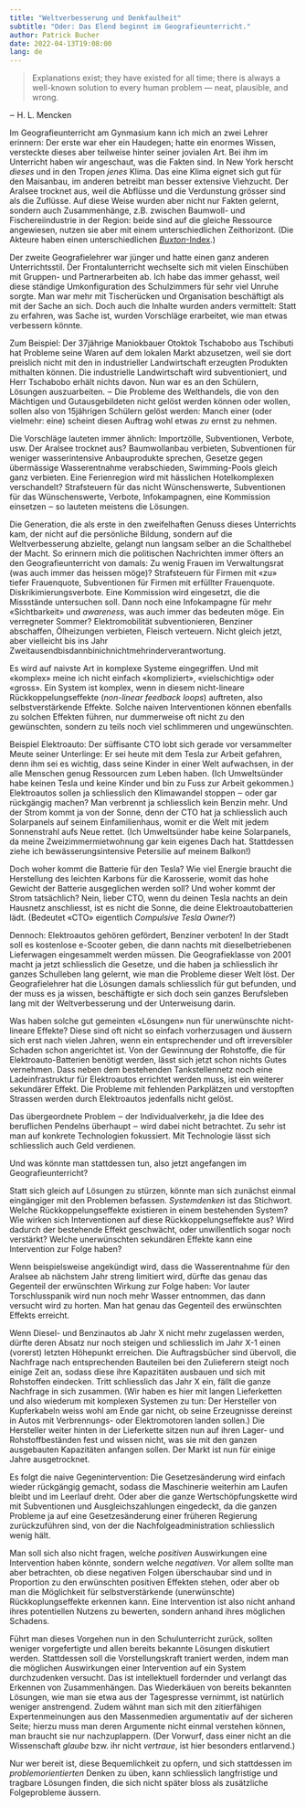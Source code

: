 ```yaml
---
title: "Weltverbesserung und Denkfaulheit"
subtitle: "Oder: Das Elend beginnt im Geografieunterricht."
author: Patrick Bucher
date: 2022-04-13T19:08:00
lang: de
---
```


> Explanations exist; they have existed for all time; there is always a
> well-known solution to every human problem — neat, plausible, and wrong.

‒ H. L. Mencken

Im Geografieunterricht am Gynmasium kann ich mich an zwei Lehrer erinnern: Der
erste war eher ein Haudegen; hatte ein enormes Wissen, versteckte dieses aber
teilweise hinter seiner jovialen Art. Bei ihm im Unterricht haben wir
angeschaut, was die Fakten sind. In New York herscht _dieses_ und in den Tropen
_jenes_ Klima. Das eine Klima eignet sich gut für den Maisanbau, im anderen
betreibt man besser extensive Viehzucht. Der Aralsee trocknet aus, weil die
Abflüsse und die Verdunstung grösser sind als die Zuflüsse. Auf diese Weise
wurden aber nicht nur Fakten gelernt, sondern auch Zusammenhänge, z.B. zwischen
Baumwoll- und Fischereiindustrie in der Region: beide sind auf die gleiche
Ressource angewiesen, nutzen sie aber mit einem unterschiedlichen Zeithorizont.
(Die Akteure haben einen unterschiedlichen
[_Buxton_-Index](https://amateurearthling.org/2009/04/03/dijkstra-the-buxton-index-and-the-prisoners-dilemma/).)

Der zweite Geografielehrer war jünger und hatte einen ganz anderen
Unterrichtsstil. Der Frontalunterricht wechselte sich mit vielen Einschüben mit
Gruppen- und Partnerarbeiten ab. Ich habe das immer gehasst, weil diese
ständige Umkonfiguration des Schulzimmers für sehr viel Unruhe sorgte. Man war
mehr mit Tischerücken und Organisation beschäftigt als mit der Sache an sich.
Doch auch die Inhalte wurden anders vermittelt: Statt zu erfahren, was Sache
ist, wurden Vorschläge erarbeitet, wie man etwas verbessern könnte.

Zum Beispiel: Der 37jährige Maniokbauer Otoktok Tschabobo aus Tschibuti hat
Probleme seine Waren auf dem lokalen Markt abzusetzen, weil sie dort preislich
nicht mit den in industrieller Landwirtschaft erzeugten Produkten mithalten
können. Die industrielle Landwirtschaft wird subventioniert, und Herr Tschabobo
erhält nichts davon. Nun war es an den Schülern, Lösungen auszuarbeiten. ‒ Die
Probleme des Welthandels, die von den Mächtigen und Gutausgebildeten nicht
gelöst werden können oder wollen, sollen also von 15jährigen Schülern gelöst
werden: Manch einer (oder vielmehr: eine) scheint diesen Auftrag wohl etwas _zu_
ernst zu nehmen.

Die Vorschläge lauteten immer ähnlich: Importzölle, Subventionen, Verbote, usw.
Der Aralsee trocknet aus? Baumwollanbau verbieten, Subventionen für weniger
wasserintensive Anbauprodukte sprechen, Gesetze gegen übermässige Wasserentnahme
verabschieden, Swimming-Pools gleich ganz verbieten. Eine Ferienregion wird mit
hässlichen Hotelkomplexen verschandelt? Strafsteuern für das nicht
Wünschenswerte, Subventionen für das Wünschenswerte, Verbote, Infokampagnen,
eine Kommission einsetzen ‒ so lauteten meistens die Lösungen.

Die Generation, die als erste in den zweifelhaften Genuss dieses Unterrichts
kam, der nicht auf die persönliche Bildung, sondern auf die Weltverbesserung
abzielte, gelangt nun langsam selber an die Schalthebel der Macht. So erinnern
mich die politischen Nachrichten immer öfters an den Geografieunterricht von
damals: Zu wenig  Frauen im Verwaltungsrat (was auch immer das heissen möge)?
Strafsteuern für Firmen mit «zu» tiefer Frauenquote, Subventionen für Firmen mit
erfüllter Frauenquote.  Diskrikimierungsverbote.  Eine Kommission wird
eingesetzt, die die Missstände untersuchen soll. Dann noch eine Infokampagne für
mehr «Sichtbarkeit» und _awareness_, was auch immer das bedeuten möge. Ein
verregneter Sommer? Elektromobilität subventionieren, Benziner abschaffen,
Ölheizungen verbieten, Fleisch verteuern.  Nicht gleich jetzt, aber vielleicht
bis ins Jahr Zweitausendbisdannbinichnichtmehrinderverantwortung.

Es wird auf naivste Art in komplexe Systeme eingegriffen. Und mit «komplex»
meine ich nicht einfach «kompliziert», «vielschichtig» oder «gross». Ein System
ist komplex, wenn in diesem nicht-lineare Rückkoppelungseffekte (_non-linear
feedback loops_) auftreten, also selbstverstärkende Effekte. Solche naiven
Interventionen können ebenfalls zu solchen Effekten führen, nur dummerweise oft
nicht zu den gewünschten, sondern zu teils noch viel schlimmeren und
ungewünschten.

Beispiel Elektroauto: Der süffisante CTO lobt sich gerade vor versammelter
Meute seiner Unterlinge: Er sei heute mit dem Tesla zur Arbeit gefahren, denn
ihm sei es wichtig, dass seine Kinder in einer Welt aufwachsen, in der alle
Menschen genug Ressourcen zum Leben haben. (Ich Umweltsünder habe keinen Tesla
und keine Kinder und bin zu Fuss zur Arbeit gekommen.) Elektroautos sollen ja
schliesslich den Klimawandel stoppen ‒ oder gar rückgängig machen? Man
verbrennt ja schliesslich kein Benzin mehr. Und der Strom kommt ja von der
Sonne, denn der CTO hat ja schliesslich auch Solarpanels auf seinem
Einfamilienhaus, womit er die Welt mit jedem Sonnenstrahl aufs Neue rettet.
(Ich Umweltsünder habe keine Solarpanels, da meine Zweizimmermietwohnung gar
kein eigenes Dach hat. Stattdessen ziehe ich bewässerungsintensive Petersilie
auf meinem Balkon!)

Doch woher kommt die Batterie für den Tesla? Wie viel Energie braucht die
Herstellung des leichten Karbons für die Karosserie, womit das hohe Gewicht der
Batterie ausgeglichen werden soll? Und woher kommt der Strom tatsächlich?
Nein, lieber CTO, wenn du deinen Tesla nachts an dein Hausnetz anschliesst,
ist es nicht die Sonne, die deine Elektroautobatterien lädt. (Bedeutet «CTO»
eigentlich _Compulsive Tesla Owner_?)

Dennoch: Elektroautos gehören gefördert, Benziner verboten! In der Stadt soll
es kostenlose e-Scooter geben, die dann nachts mit dieselbetriebenen Lieferwagen
eingesammelt werden müssen. Die Geografieklasse von 2001 macht ja jetzt
schliesslich die Gesetze, und die haben ja schliesslich ihr ganzes Schulleben
lang gelernt, wie man die Probleme dieser Welt löst. Der Geografielehrer hat
die Lösungen damals schliesslich für gut befunden, und der muss es ja wissen,
beschäftigte er sich doch sein ganzes Berufsleben lang mit der Weltverbesserung
und der Unterweisung darin.

Was haben solche gut gemeinten «Lösungen» nun für unerwünschte nicht-lineare
Effekte? Diese sind oft nicht so einfach vorherzusagen und äussern sich erst
nach vielen Jahren, wenn ein entsprechender und oft irreversibler Schaden schon
angerichtet ist. Von der Gewinnung der Rohstoffe, die für Elektroauto-Batterien
benötigt werden, lässt sich jetzt schon nichts Gutes vernehmen. Dass neben dem
bestehenden Tankstellennetz noch eine Ladeinfrastruktur für Elektroautos
errichtet werden muss, ist ein weiterer sekundärer Effekt. Die Probleme mit
fehlenden Parkplätzen und verstopften Strassen werden durch Elektroautos
jedenfalls nicht gelöst.

Das übergeordnete Problem ‒ der Individualverkehr, ja die Idee des beruflichen
Pendelns überhaupt ‒ wird dabei nicht betrachtet. Zu sehr ist man auf konkrete
Technologien fokussiert. Mit Technologie lässt sich schliesslich auch Geld
verdienen.

Und was könnte man stattdessen tun, also jetzt angefangen im Geografieunterricht?

Statt sich gleich auf Lösungen zu stürzen, könnte man sich zunächst einmal
eingängiger mit den Problemen befassen. _Systemdenken_ ist das Stichwort.
Welche Rückkoppelungseffekte existieren in einem bestehenden System? Wie wirken
sich Interventionen auf diese Rückkoppelungseffekte aus? Wird dadurch der
bestehende Effekt geschwächt, oder unwillentlich sogar noch verstärkt? Welche
unerwünschten sekundären Effekte kann eine Intervention zur Folge haben?

Wenn beispielsweise angekündigt wird, dass die Wasserentnahme für den Aralsee
ab nächstem Jahr streng limitiert wird, dürfte das genau das Gegenteil der
erwünschten Wirkung zur Folge haben: Vor lauter Torschlusspanik wird nun noch
mehr Wasser entnommen, das dann versucht wird zu horten. Man hat genau das
Gegenteil des erwünschten Effekts erreicht.

Wenn Diesel- und Benzinautos ab Jahr X nicht mehr zugelassen werden, dürfte
deren Absatz nur noch steigen und schliesslich im Jahr X-1 einen (vorerst)
letzten Höhepunkt erreichen. Die Auftragsbücher sind übervoll, die Nachfrage
nach entsprechenden Bauteilen bei den Zulieferern steigt noch einige Zeit an,
sodass diese ihre Kapazitäten ausbauen und sich mit Rohstoffen eindecken. Tritt
schliesslich das Jahr X ein, fällt die ganze Nachfrage in sich zusammen. (Wir
haben es hier mit langen Lieferketten und also wiederum mit komplexen Systemen
zu tun: Der Hersteller von Kupferkabeln weiss wohl am Ende gar nicht, ob seine
Erzeugnisse dereinst in Autos mit Verbrennungs- oder Elektromotoren landen
sollen.) Die Hersteller weiter hinten in der Lieferkette sitzen nun auf ihren
Lager- und Rohstoffbeständen fest und wissen nicht, was sie mit den ganzen
ausgebauten Kapazitäten anfangen sollen. Der Markt ist nun für einige Jahre
ausgetrocknet.

Es folgt die naive Gegenintervention: Die Gesetzesänderung wird einfach wieder
rückgängig gemacht, sodass die Maschinerie weiterhin am Laufen bleibt und im
Leerlauf dreht. Oder aber die ganze Wertschöpfungskette wird mit Subventionen
und Ausgleichszahlungen eingedeckt, da die ganzen Probleme ja auf eine
Gesetzesänderung einer früheren Regierung zurückzuführen sind, von der die
Nachfolgeadministration schliesslich wenig hält.

Man soll sich also nicht fragen, welche _positiven_ Auswirkungen eine
Intervention haben könnte, sondern welche _negativen_. Vor allem sollte man
aber betrachten, ob diese negativen Folgen überschaubar sind und in Proportion
zu den erwünschten positiven Effekten stehen, oder aber ob man die Möglichkeit
für selbstverstärkende (unerwünschte) Rückkoplungseffekte erkennen kann. Eine
Intervention ist also nicht anhand ihres potentiellen Nutzens zu bewerten,
sondern anhand ihres möglichen Schadens.

Führt man dieses Vorgehen nun in den Schulunterricht zurück, sollten weniger
vorgefertigte und allen bereits bekannte Lösungen diskutiert werden.
Stattdessen soll die Vorstellungskraft traniert werden, indem man die möglichen
Auswirkungen einer Intervention auf ein System durchzudenken versucht. Das ist
intellektuell fordernder und verlangt das Erkennen von Zusammenhängen. Das
Wiederkäuen von bereits bekannten Lösungen, wie man sie etwa aus der Tagespresse
vernimmt, ist natürlich weniger anstrengend. Zudem wähnt man sich mit den
zitierfähigen Expertenmeinungen aus den Massenmedien argumentativ auf der
sicheren Seite; hierzu muss man deren Argumente nicht einmal verstehen können,
man braucht sie nur nachzuplappern. (Der Vorwurf, dass einer nicht an die
Wissenschaft _glaube_ bzw. ihr nicht _vertraue_, ist hier besonders entlarvend.)

Nur wer bereit ist, diese Bequemlichkeit zu opfern, und sich stattdessen im
_problemorientierten_ Denken zu üben, kann schliesslich langfristige und
tragbare Lösungen finden, die sich nicht später bloss als zusätzliche
Folgeprobleme äussern.
